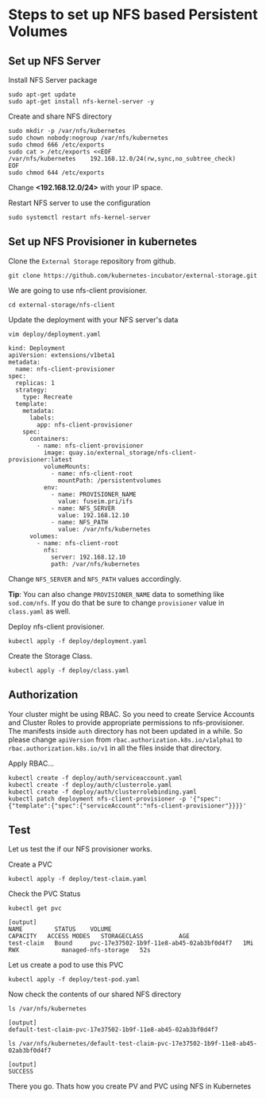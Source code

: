 # Steps to set up NFS based Persistent Volumes

## Set up NFS Server

Install NFS Server package
```
sudo apt-get update
sudo apt-get install nfs-kernel-server -y
```

Create and share NFS directory
```
sudo mkdir -p /var/nfs/kubernetes
sudo chown nobody:nogroup /var/nfs/kubernetes
sudo chmod 666 /etc/exports
sudo cat > /etc/exports <<EOF
/var/nfs/kubernetes    192.168.12.0/24(rw,sync,no_subtree_check)
EOF
sudo chmod 644 /etc/exports
```
Change **<192.168.12.0/24>** with your IP space.

Restart NFS server to use the configuration
```
sudo systemctl restart nfs-kernel-server
```

## Set up NFS Provisioner in kubernetes

Clone the `External Storage` repository from github.
```
git clone https://github.com/kubernetes-incubator/external-storage.git
```

We are going to use nfs-client provisioner.
```
cd external-storage/nfs-client
```

Update the deployment with your NFS server's data
```
vim deploy/deployment.yaml

kind: Deployment
apiVersion: extensions/v1beta1
metadata:
  name: nfs-client-provisioner
spec:
  replicas: 1
  strategy:
    type: Recreate
  template:
    metadata:
      labels:
        app: nfs-client-provisioner
    spec:
      containers:
        - name: nfs-client-provisioner
          image: quay.io/external_storage/nfs-client-provisioner:latest
          volumeMounts:
            - name: nfs-client-root
              mountPath: /persistentvolumes
          env:
            - name: PROVISIONER_NAME
              value: fuseim.pri/ifs
            - name: NFS_SERVER
              value: 192.168.12.10
            - name: NFS_PATH
              value: /var/nfs/kubernetes
      volumes:
        - name: nfs-client-root
          nfs:
            server: 192.168.12.10
            path: /var/nfs/kubernetes
```
Change `NFS_SERVER` and `NFS_PATH` values accordingly. 

**Tip**: You can also change `PROVISIONER_NAME` data to something like `sod.com/nfs`. If you do that be sure to change `provisioner` value in `class.yaml` as well.

Deploy nfs-client provisioner.

```
kubectl apply -f deploy/deployment.yaml
```

Create the Storage Class.

```
kubectl apply -f deploy/class.yaml
```

## Authorization

Your cluster might be using RBAC. So you need to create Service Accounts and Cluster Roles to provide appropriate permissions to nfs-provisioner.
The manifests inside `auth` directory has not been updated in a while. So please change `apiVersion` from `rbac.authorization.k8s.io/v1alpha1` to `rbac.authorization.k8s.io/v1` in all the files inside that directory.

Apply RBAC...
```
kubectl create -f deploy/auth/serviceaccount.yaml
kubectl create -f deploy/auth/clusterrole.yaml
kubectl create -f deploy/auth/clusterrolebinding.yaml
kubectl patch deployment nfs-client-provisioner -p '{"spec":{"template":{"spec":{"serviceAccount":"nfs-client-provisioner"}}}}'
```

## Test

Let us test the if our NFS provisioner works.

Create a PVC
```
kubectl apply -f deploy/test-claim.yaml
```

Check the PVC Status
```
kubectl get pvc

[output]
NAME         STATUS    VOLUME                                     CAPACITY   ACCESS MODES   STORAGECLASS          AGE
test-claim   Bound     pvc-17e37502-1b9f-11e8-ab45-02ab3bf0d4f7   1Mi        RWX            managed-nfs-storage   52s
```

Let us create a pod to use this PVC
```
kubectl apply -f deploy/test-pod.yaml
```

Now check the contents of our shared NFS directory
```
ls /var/nfs/kubernetes

[output]
default-test-claim-pvc-17e37502-1b9f-11e8-ab45-02ab3bf0d4f7

ls /var/nfs/kubernetes/default-test-claim-pvc-17e37502-1b9f-11e8-ab45-02ab3bf0d4f7

[output]
SUCCESS
```
There you go. Thats how you create PV and PVC using NFS in Kubernetes
